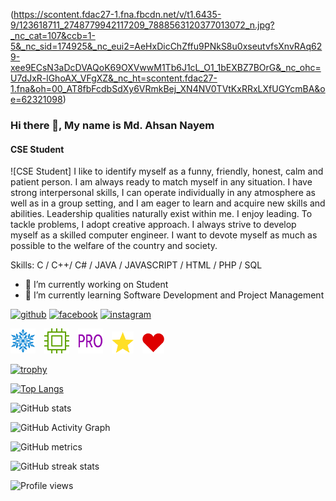 (https://scontent.fdac27-1.fna.fbcdn.net/v/t1.6435-9/123618711_2748779942117209_7888563120377013072_n.jpg?_nc_cat=107&ccb=1-5&_nc_sid=174925&_nc_eui2=AeHxDicChZffu9PNkS8u0xseutvfsXnvRAq629-xee9ECsN3aDcDVAQoK69OXVwwM1Tb6J1cL_O1_1bEXBZ7BOrG&_nc_ohc=U7dJxR-lGhoAX_VFgXZ&_nc_ht=scontent.fdac27-1.fna&oh=00_AT8fbFcdbSdXy6VRmkBej_XN4NV0TVtKxRRxLXfUGYcmBA&oe=62321098)

### Hi there 👋, My name is Md. Ahsan Nayem
#### CSE Student
![CSE Student]
I like to identify myself as a funny, friendly, honest, calm and patient person.  I am
always ready to match myself in any situation. I have strong interpersonal skills, I can operate individually in any atmosphere as well as in a group setting, and I am eager to learn and acquire new skills and abilities. Leadership qualities naturally exist within me. I enjoy leading. To tackle problems, I adopt creative approach. I always strive to develop myself as a skilled computer engineer. I want to devote myself as much as possible to the welfare of the country and society.


Skills: C / C++/ C# / JAVA / JAVASCRIPT / HTML / PHP / SQL

- 🔭 I’m currently working on Student 
- 🌱 I’m currently learning Software Development and Project Management 


[<img src='https://cdn.jsdelivr.net/npm/simple-icons@3.0.1/icons/github.svg' alt='github' height='40'>](https://github.com/Ahsan-Nayem)  [<img src='https://cdn.jsdelivr.net/npm/simple-icons@3.0.1/icons/facebook.svg' alt='facebook' height='40'>](https://www.facebook.com/ahsannayem07)  [<img src='https://cdn.jsdelivr.net/npm/simple-icons@3.0.1/icons/instagram.svg' alt='instagram' height='40'>](https://www.instagram.com/ahsanious_world/)  

<a href='https://archiveprogram.github.com/'><img src='https://raw.githubusercontent.com/acervenky/animated-github-badges/master/assets/acbadge.gif' width='40' height='40'></a> <a href='https://docs.github.com/en/developers'><img src='https://raw.githubusercontent.com/acervenky/animated-github-badges/master/assets/devbadge.gif' width='40' height='40'></a> <a href='https://github.com/pricing'><img src='https://raw.githubusercontent.com/acervenky/animated-github-badges/master/assets/pro.gif' width='40' height='40'></a> <a href='https://stars.github.com/'><img src='https://raw.githubusercontent.com/acervenky/animated-github-badges/master/assets/starbadge.gif' width='35' height='35'></a> <a href='https://docs.github.com/en/github/supporting-the-open-source-community-with-github-sponsors'><img src='https://raw.githubusercontent.com/acervenky/animated-github-badges/master/assets/sponsorbadge.gif' width='35' height='35'></a> 

[![trophy](https://github-profile-trophy.vercel.app/?username=Ahsan-Nayem)](https://github.com/ryo-ma/github-profile-trophy)

[![Top Langs](https://github-readme-stats.vercel.app/api/top-langs/?username=Ahsan-Nayem)](https://github.com/anuraghazra/github-readme-stats)

![GitHub stats](https://github-readme-stats.vercel.app/api?username=Ahsan-Nayem&show_icons=true&count_private=true)  

![GitHub Activity Graph](https://activity-graph.herokuapp.com/graph?username=Ahsan-Nayem)  

![GitHub metrics](https://metrics.lecoq.io/Ahsan-Nayem)  

![GitHub streak stats](https://github-readme-streak-stats.herokuapp.com/?user=Ahsan-Nayem)  

![Profile views](https://gpvc.arturio.dev/Ahsan-Nayem)  
